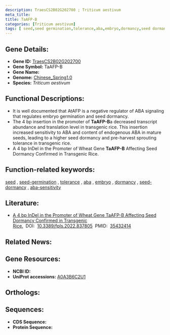 ```yaml
---
description: TraesCS2B02G202700 ; Triticum aestivum
meta_title:
title: TaAFP-B
categories: [Triticum aestivum]
tags: [ seed,seed germination,tolerance,aba,embryo,dormancy,seed dormancy,aba sensitivity ]
---
```


## Gene Details:
- **Gene ID:**	[TraesCS2B02G202700](https://ensembl.gramene.org/Triticum_aestivum/Gene/Summary?g=TraesCS2B02G202700)
- **Gene Symbol:** TaAFP-B
- **Gene Name:** 
- **Genome:** [Chinese_Spring1.0](https://ensembl.gramene.org/Triticum_aestivum/Info/Index)
- **Species:** *Triticum aestivum*

## Functional Descriptions:
   - It is well documented that AtAFP is a negative regulator of ABA signaling that regulates embryo germination and seed dormancy.
   - The 4 bp insertion in the promoter of **TaAFP-B**a decreased transcript abundance and translation level in transgenic rice. This insertion increased sensitivity to ABA and content of endogenous ABA in mature seeds, leading to a higher seed dormancy and pre-harvest sprouting tolerance in transgenic rice.
   - A 4 bp InDel in the Promoter of Wheat Gene **TaAFP-B** Affecting Seed Dormancy Confirmed in Transgenic Rice.

## Function-related keywords:
[seed](/tags/seed/)&nbsp;,&nbsp;[seed-germination](/tags/seed-germination/)&nbsp;,&nbsp;[tolerance](/tags/tolerance/)&nbsp;,&nbsp;[aba](/tags/aba/)&nbsp;,&nbsp;[embryo](/tags/embryo/)&nbsp;,&nbsp;[dormancy](/tags/dormancy/)&nbsp;,&nbsp;[seed-dormancy](/tags/seed-dormancy/)&nbsp;,&nbsp;[aba-sensitivity](/tags/aba-sensitivity/)

## Literature:
   - [A 4 bp InDel in the Promoter of Wheat Gene TaAFP-B Affecting Seed Dormancy Confirmed in Transgenic Rice.]( https://www.frontiersin.org/articles/10.3389/fpls.2022.837805/full#F4)&nbsp;&nbsp;DOI:&nbsp;&nbsp;[10.3389/fpls.2022.837805](https://www.frontiersin.org/articles/10.3389/fpls.2022.837805/full#F4)&nbsp;&nbsp;PMID:&nbsp;&nbsp;[35432414](https://pubmed.ncbi.nlm.nih.gov/35432414/)

## Related News:

## Gene Resources:
- **NCBI ID:**  [](https://www.ncbi.nlm.nih.gov/gene/?term=)
- **UniProt accessions:** [A0A3B6C2U1](https://www.uniprot.org/uniprotkb/A0A3B6C2U1/entry)

## Orthologs:

## Sequences:
- **CDS Sequence:**
- **Protein Sequence:**
